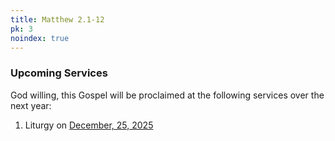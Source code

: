 ```yaml
---
title: Matthew 2.1-12
pk: 3
noindex: true
---
```


### Upcoming Services

God willing, this Gospel will be proclaimed at the following services over the next year:


1. Liturgy on [December, 25, 2025](https://orthocal.info/readings/gregorian/2025/12/25/)
